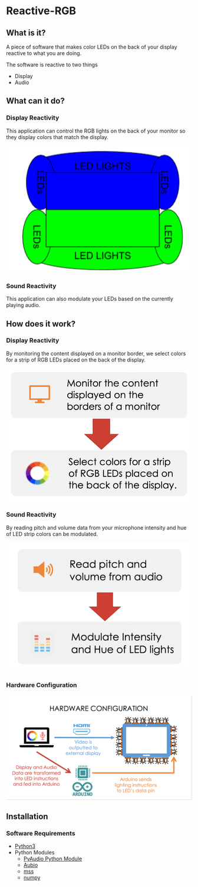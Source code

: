 # Reactive-RGB

## What is it?

A piece of software that makes color LEDs on the back of your display reactive to what you are doing.

The software is reactive to two things 
- Display
- Audio

## What can it do?

### Display Reactivity

This application can control the RGB lights on the back of your monitor so they display colors that match the display. 

![Example Image](./Images/example_led.png)

### Sound Reactivity

This application can also modulate your LEDs based on the currently playing audio. 

## How does it work?

### Display Reactivity 

By monitoring the content displayed on a monitor border, we select colors for a strip of RGB LEDs placed on the back of the display.

![Display Reactivity](./Images/display_reactivity.png)

### Sound Reactivity 

By reading pitch and volume data from your microphone intensity and hue of LED strip colors can be modulated. 

![Sound Reactivity](./Images/sound_reactivity.png)

### Hardware Configuration

![Hardware Configuration](./Images/hardware_conf.png)

## Installation

### Software Requirements

- [Python3](https://www.python.org/downloads/) 
- Python Modules
  - [PyAudio Python Module](https://people.csail.mit.edu/hubert/pyaudio/)
  - [Aubio](https://github.com/aubio/aubio)
  - [mss](https://python-mss.readthedocs.io/installation.html)
  - [numpy](https://www.scipy.org/install.html)
